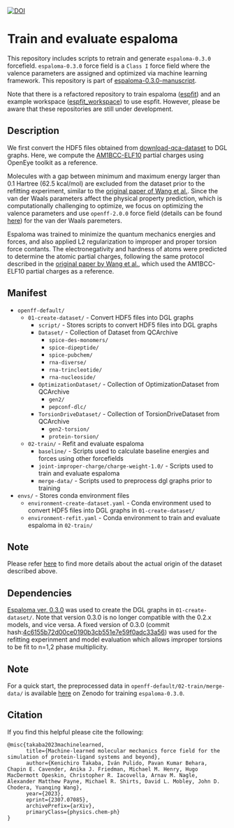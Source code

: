 [![DOI](https://zenodo.org/badge/DOI/10.5281/zenodo.8150601.svg)](https://doi.org/10.5281/zenodo.8150601)

# Train and evaluate espaloma
This repository includes scripts to retrain and generate `espaloma-0.3.0` forcefield.
`espaloma-0.3.0` force field is a `Class I` force field where the valence parameters are assigned and optimized via machine learning framework.
This repository is part of [espaloma-0.3.0-manuscript](https://github.com/choderalab/espaloma-0.3.0-manuscript).

Note that there is a refactored repository to train espaloma ([espfit](https://github.com/choderalab/espfit)) and an example workspace ([espfit_workspace](https://github.com/choderalab/espfit-experiment)) to use espfit. However, please be aware that these repositories are still under development.

## Description
We first convert the HDF5 files obtained from [download-qca-dataset](https://github.com/choderalab/download-qca-datasets) to DGL graphs.
Here, we compute the [AM1BCC-ELF10](https://docs.eyesopen.com/toolkits/python/quacpactk/molchargetheory.html) partial charges using OpenEye toolkit as a reference.

Molecules with a gap between minimum and maximum energy larger than 0.1 Hartree (62.5 kcal/mol) are excluded from the dataset prior to the refitting experiment, 
similar to the [original paper of Wang et al.](https://pubs.rsc.org/en/content/articlehtml/2022/sc/d2sc02739a). 
Since the van der Waals parameters affect the physical property prediction, which is computationally challenging to optimize, 
we focus on optimizing the valence parameters and use `openff-2.0.0` force field 
(details can be found [here](https://github.com/openforcefield/openff-forcefields)) for the van der Waals paremeters.

Espaloma was trained to minimize the quantum mechanics energies and forces, and also applied L2 regularization to improper and proper torsion force contants. 
The electronegativity and hardness of atoms were predicted to determine the atomic partial charges, following the same protocol described in the 
[original paper by Wang et al.](https://pubs.rsc.org/en/content/articlehtml/2022/sc/d2sc02739a), which used the AM1BCC-ELF10 partial charges as a reference.  


## Manifest
- `openff-default/`
    - `01-create-dataset/` - Convert HDF5 files into DGL graphs
        - `script/` - Stores scripts to convert HDF5 files into DGL graphs
        - `Dataset/` - Collection of Dataset from QCArchive
            - `spice-des-monomers/`
            - `spice-dipeptide/`
            - `spice-pubchem/`
            - `rna-diverse/`
            - `rna-trincleotide/`
            - `rna-nucleoside/`
        - `OptimizationDataset/` - Collection of OptimizationDataset from QCArchive
            - `gen2/`
            - `pepconf-dlc/`
        - `TorsionDriveDataset/` - Collection of TorsionDriveDataset from QCArchive
            - `gen2-torsion/`
            - `protein-torsion/`
    - `02-train/` - Refit and evaluate espaloma
        - `baseline/` - Scripts used to calculate baseline energies and forces using other forcefields
        - `joint-improper-charge/charge-weight-1.0/` - Scripts used to train and evaluate espaloma
        - `merge-data/` - Scripts used to preprocess dgl graphs prior to training
- `envs/` - Stores conda environment files
    - `environment-create-dataset.yaml` - Conda environment used to convert HDF5 files into DGL graphs in `01-create-dataset/`
    - `environment-refit.yaml` - Conda environment to train and evaluate espaloma in `02-train/`

## Note
Please refer [here](https://github.com/choderalab/download-qca-datasets) to find more details about the actual origin of the dataset described above.

## Dependencies
[Espaloma ver. 0.3.0](https://github.com/choderalab/espaloma/tree/0.3.0) was used to create the DGL graphs in `01-create-dataset/`.
Note that version 0.3.0 is no longer compatible with the 0.2.x models, and vice versa.
A fixed version of 0.3.0 (commit hash:[4c6155b72d00ce0190b3cb551e7e59f0adc33a56](https://github.com/choderalab/espaloma/tree/4c6155b72d00ce0190b3cb551e7e59f0adc33a56)) 
was used for the refitting experinment and model evaluation which allows improper torsions to be fit to n=1,2 phase multiplicity.

## Note
For a quick start, the preprocessed data in `openff-default/02-train/merge-data/` is available [here](https://doi.org/10.5281/zenodo.8150601) on Zenodo for training `espaloma-0.3.0`.

## Citation
If you find this helpful please cite the following:

```
@misc{takaba2023machinelearned,
      title={Machine-learned molecular mechanics force field for the simulation of protein-ligand systems and beyond}, 
      author={Kenichiro Takaba, Iván Pulido, Pavan Kumar Behara, Chapin E. Cavender, Anika J. Friedman, Michael M. Henry, Hugo MacDermott Opeskin, Christopher R. Iacovella, Arnav M. Nagle, Alexander Matthew Payne, Michael R. Shirts, David L. Mobley, John D. Chodera, Yuanqing Wang},
      year={2023},
      eprint={2307.07085},
      archivePrefix={arXiv},
      primaryClass={physics.chem-ph}
}
```